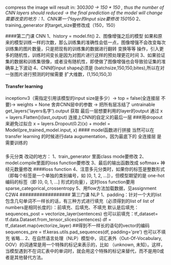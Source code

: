 compress the image will result in:
300*300 -> 150 * 150 , thus the number of CNN layers should reduced -> the final prediction of the model will change 
需要改变的地方：1、CNN第一个layer的input size要修改 150*150 2、training_generator 的target_size要修改成（150，150）

####第二门课 CNN
1、history = model.fit()
2、图像增强之后的模型 如果和原来的模型训练一样的次数，那么训练集的准确性会低一点，图像增强不会改变每次训练集的图片数量，只是把现有的训练集的数据进行翻转 变换等等 操作，引入更多的随机性，训练时间变长是因为对图片进行这样的预处理更花时间
3、如果验证集的数据和训练集很像，或者没有随机性，即使做了图像增强也会导致验证集的准确率上下波动
4、CNN的input shape必须是 (batchsize,150,150,bites),所以在对一张图片进行预测的时候需要 扩大维数，(1,150,150,3)
#### Transfer learning
inceptionv3（需指定引用该模型的input size是多少）-> top = false(全连接层 不要)-> weights = None 舍弃CNN层中的参数 -> 把所有层冻结了 untrainable
get_layers('layers名字').output 获取 最后一层想要利用的layer的output
通过 x = layers.Flatten()(last_output) 连接上CNN的自定义的最后一层
###用dropout来避免过拟合
x = layers.Dropout(0.2)(x) +   model = Model(pre_trained_model.input, x) #### model函数进行拼接
当然可以在transfer learning 的时候进行data augumentation，因为最底下的 全连接层 是需要训练的
###
多元分类
改动的地方：
1、train_generator 里面class mode要修改
2、model.compile里面的loss function要修改
3、最后的输出函数改成 softmax+ 神经元数量修改
####loss function
4、注意多元分类时，如果你的标签是整数形式（即每个标签是一个单独的类别编号，如 [0, 1, 2, ...]），但模型期望的是 one-hot 编码的标签（即 [0, 0, 1, ...] 形式的向量），这时loss function要用 sparse_categorical_crossentropy 
5、用flow方法加载数据，见assignment C2W4
##################
第三门课 NLP
1、padding：针对一个大的list包含几句单词不一样长的话，有三种方式进行填充（必须得到的list of list of numbers是相同长度的）：前填充、后填充、不填充
默认是后填充：sequences_post = vectorize_layer(sentences)
也可以前填充：tf_dataset= tf.data.Dataset.from_tensor_slices(sentences)
            df = tf_dataset.map(vectorize_layer) ##得到不一样长的语句的vector的编码
            sequences_pre = tf.keras.utils.pad_sequences(df, padding='pre')
也可以不填充 省略...
2、在自然语言处理（NLP）模型中，词汇表外（Out-Of-Vocabulary, OOV）的词通常是用一个特殊的标记来表示的，比如 <UNK>（unknown, 未知）。这样，当模型遇到不在词汇表中的单词时，就会用这个特殊的标记来替代，而不是用0或者是其他替代方法。













